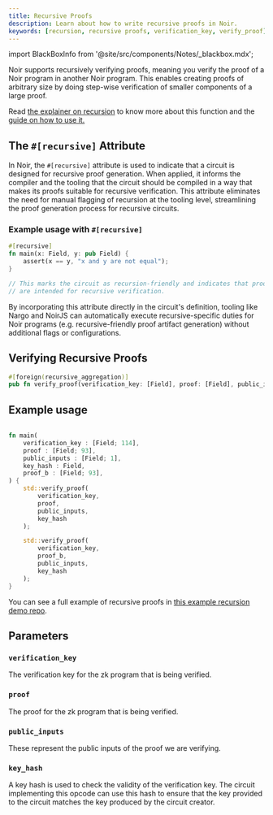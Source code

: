 ```yaml
---
title: Recursive Proofs
description: Learn about how to write recursive proofs in Noir.
keywords: [recursion, recursive proofs, verification_key, verify_proof]
---
```


import BlackBoxInfo from '@site/src/components/Notes/_blackbox.mdx';

Noir supports recursively verifying proofs, meaning you verify the proof of a Noir program in another Noir program. This enables creating proofs of arbitrary size by doing step-wise verification of smaller components of a large proof.

Read [the explainer on recursion](../../explainers/explainer-recursion.md) to know more about this function and the [guide on how to use it.](../../how_to/how-to-recursion.md)

## The `#[recursive]` Attribute

In Noir, the `#[recursive]` attribute is used to indicate that a circuit is designed for recursive proof generation. When applied, it informs the compiler and the tooling that the circuit should be compiled in a way that makes its proofs suitable for recursive verification. This attribute eliminates the need for manual flagging of recursion at the tooling level, streamlining the proof generation process for recursive circuits.

### Example usage with `#[recursive]`

```rust
#[recursive]
fn main(x: Field, y: pub Field) {
    assert(x == y, "x and y are not equal");
}

// This marks the circuit as recursion-friendly and indicates that proofs generated from this circuit
// are intended for recursive verification.
```

By incorporating this attribute directly in the circuit's definition, tooling like Nargo and NoirJS can automatically execute recursive-specific duties for Noir programs (e.g. recursive-friendly proof artifact generation) without additional flags or configurations.

## Verifying Recursive Proofs

```rust
#[foreign(recursive_aggregation)]
pub fn verify_proof(verification_key: [Field], proof: [Field], public_inputs: [Field], key_hash: Field) {}
```

<BlackBoxInfo />

## Example usage

```rust

fn main(
    verification_key : [Field; 114],
    proof : [Field; 93],
    public_inputs : [Field; 1],
    key_hash : Field,
    proof_b : [Field; 93],
) {
    std::verify_proof(
        verification_key,
        proof,
        public_inputs,
        key_hash
    );

    std::verify_proof(
        verification_key,
        proof_b,
        public_inputs,
        key_hash
    );
}
```

You can see a full example of recursive proofs in [this example recursion demo repo](https://github.com/noir-lang/noir-examples/tree/master/recursion).

## Parameters

### `verification_key`

The verification key for the zk program that is being verified.

### `proof`

The proof for the zk program that is being verified.

### `public_inputs`

These represent the public inputs of the proof we are verifying.

### `key_hash`

A key hash is used to check the validity of the verification key. The circuit implementing this opcode can use this hash to ensure that the key provided to the circuit matches the key produced by the circuit creator.
